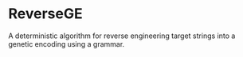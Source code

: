 # ReverseGE
A deterministic algorithm for reverse engineering target strings into a genetic encoding using a grammar.
